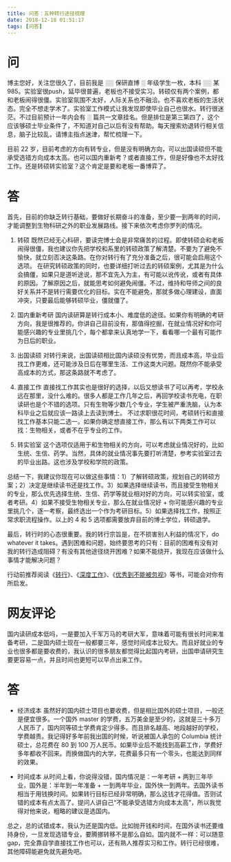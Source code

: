 ```yaml
---
title: 问答：五种转行途径梳理
date: 2018-12-18 01:51:17
tags: [问答]
---
```


# 问
博主您好，关注您很久了，目前我是 ░░ 保研直博 ░ 年级学生一枚，本科 ░░ 某985。实验室很push，延毕很普遍，老板也不接受实习。转硕仅有两个案例，都和老板闹得很僵。实验室氛围不太好，人际关系也不融洽。也不喜欢老板的生活状态。完全不想走学术了。实验室工作模式让我发现即使毕业自己也很水。转行很迷茫。不过目前预计一年内会有 ░ 篇共一文章挂名。但是排位是第三第四了，这个应该够硕士毕业条件了，不知道对自己以后有没有帮助。每天搜索劝退转行相关信息，脑子比较乱，请博主指点迷津，帮忙梳理一下。

目前 22 岁，目前考虑的方向有转专业，但是没有明确方向，可以出国读硕但不能承受选错方向成本太高。也可以国内重新考？或者直接工作，但是好像也不太好找工作。还是转硕转实验室？这个肯定是要和老板一番博弈了。

# 答
首先，目前的你缺乏转行基础，要做好长期奋斗的准备，至少要一到两年的时间，才能调整到生物科研之外的职业发展路线。接下来依次考虑你罗列的情况。

1. 转硕
  既然已经无心科研，要读完博士会是非常痛苦的过程。即使转硕会和老板闹得很僵，我也建议你先把学校和系里的转硕政策了解清楚。不要为了避免不愉快，就立刻否决这条路。在你对转行有了充分准备之后，很可能会启用这个选项。
  在研究转硕政策的同时，也要详细打听过去的转硕案例，尤其是为什么会搞僵，如果只是道听途说，那不宜先入为主，有可能以讹传讹，或者有具体的原因。了解原因之后，就能思考如何避免闹僵。不过，维持和导师之间的良好关系并不是转行需要优化的目标。实在不能避免，那就多做心理建设，直面冲突，只要最后能够转硕毕业，僵就僵了。

2. 国内重新考研
  国内读研算是转行成本小、难度低的途径。如果你有明确的考研方向，我是很推荐的。你讲自己目前没有，那值得挖掘，在就业情况好和你可能感兴趣的专业里挑几个，每个都拿来认真地学一下，看看哪一个最有可能作为日后的职业。

3. 出国读硕
  对转行来说，出国读硕相比国内读硕没有优势，而且成本高，毕业后找工作更难，还可能涉及日后在哪里生活、工作这类大问题。既然你不能承受高成本的方式，那这条路就不考虑了。

4. 直接工作
  直接找工作其实也是很好的选择，以后又想读书了可以再考，学校永远在那里，没什么难的。很多人都是工作几年之后，再回学校读书充电，在职读研也是个不错的选项。只有生物等少数几个专业，学生被严重洗脑，认为本科毕业之后就应该一路读上去读到博士。
  不过求职很花时间，考硕转行和直接找工作基本只能二选一。如果你确定想直接工作，那么有以下两类工作可以找：生物相关，或者不在乎专业的工作。

5. 转实验室
  这个选项仅适用于和生物相关的方向，可以考虑就业情况好的，比如生统、生信、药学。当然，具体的就业情况事先要打听清楚，参考实验室过去的毕业出路。这也涉及学校和学院的政策。

总结一下，我建议你现在可以做这些事情：1）了解转硕政策，规划自己的转硕方案；2）决定是继续读书还是找工作。3）如果选择继续读书，而且接受生物相关的专业，那么优先选择生统、生信、药学等就业相对好的方向，可以转实验室，或者考研。4）如果不接受生物相关专业，那么在就业情况好 + 你可能感兴趣的专业里挑几个，逐一考察，最终选出一个作为考研目标。5）如果选择找工作，按照正常求职流程操作。以上的 4 和 5 选项都需要放弃目前的博士学位，转硕退学。

最后，转行时的心态很重要。我的转行宗旨是，在不损害别人利益的情况下，do whatever it takes。遇到困难和问题，始终要思考的只有：目前的困难有没有对我的转行造成阻碍？有没有其他途径绕开困难？如果不能绕开，我现在应该做什么事情才能解决问题？

行动前推荐阅读《[转行](https://book.douban.com/subject/26848745/)》、《[深度工作](https://book.douban.com/subject/27056409/)》、《[优秀到不能被忽视](https://book.douban.com/subject/26781120/)》等书，可能会对你有所启发。

# 网友评论
国内读研成本低吗，一是要加入千军万马的考研大军，意味着可能有很长时间来准备考研，二是国内硕士现在一般都要三年，感觉时间成本比较大。而且好就业的专业也很多都是要收费的，我认识的很多朋友都觉得比起国内考研，出国申请研究生要更容易一点，并且时间也更短可以早点出来工作。

# 答
- 经济成本
  虽然好的国内硕士项目也要收费，但是相比国外的硕士项目，一般还是便宜很多。一个国外 master 的学费，五万美金是至少的，这就是三十多万人民币了，国内同等硕士学费肯定少得多。而且排名越高、地段越好的学校，学费越贵。我记得好多年前我出国的时候，听说被国人承包的 Columbia 统计硕士，总花费在 80 到 100 万人民币。如果毕业后不能找到高薪工作，学费好多年都收不回来。而换做国内的大学，花费最多只有一个零头，也能达到同样的效果。

- 时间成本
  从时间上看，你说得没错，国内情况是：一年考研 + 两到三年毕业，国外是：半年到一年准备 + 一到两年毕业，国外快一到两年。去国外读书相当于用钱换时间。如果转行目标已经非常明确，那么这钱才花得值。否则试错的成本有点太高了。提问人讲自己“不能承受选错方向成本太高”，所以我觉得对他来说，粗略的建议是选国内。

总之，总的试错成本，我认为还是国内低。比如抛开钱和时间，在国外读书还要维持身份，一旦发现选错专业，要腾挪转移不是那么自如。国内就不一样：可以随意 gap，完全靠自学直接找工作也可以，还有熟人推荐实习和工作。转行已经很难，其他障碍能避免就先避免吧。
